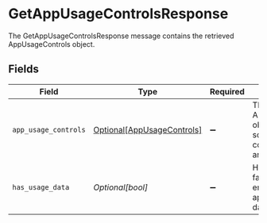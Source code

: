 # GetAppUsageControlsResponse

The GetAppUsageControlsResponse message contains the retrieved AppUsageControls object.


## Fields

| Field                                                                           | Type                                                                            | Required                                                                        | Description                                                                     |
| ------------------------------------------------------------------------------- | ------------------------------------------------------------------------------- | ------------------------------------------------------------------------------- | ------------------------------------------------------------------------------- |
| `app_usage_controls`                                                            | [Optional[AppUsageControls]](../../models/shared/appusagecontrols.md)           | :heavy_minus_sign:                                                              | The AppUsageControls object describes some peripheral configuration for an app. |
| `has_usage_data`                                                                | *Optional[bool]*                                                                | :heavy_minus_sign:                                                              | HasUsageData is false if the access entitlement for this app has no usage data. |